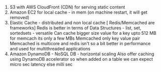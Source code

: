 1. S3 with AWS CloudFront (CDN) for serving static content
2. Amazon EC2 for local cache - in mem (on machine restart, it will get removed)
3. Elastic Cache - distributed and non local cache [ Redis/Memcached are frameworks]
Redis is better in terms of Data Structures - list, set, sortedsets - versatile
Can cache bigger size value for a key upto 512 MB for memcach its only a few MBs
Memcached only key value pair
Memcached is multicore and redis isn't so a bit better in performance and used for multithreaded applications
4. Amazon DynamoDB - NoSQL DB - horizontal scaling
Also offer caching using DynamoDB accelerator so when added on a table we can expect micro sec latency else milli sec